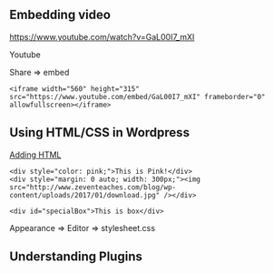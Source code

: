 
## Embedding video

https://www.youtube.com/watch?v=GaL00I7_mXI

Youtube

Share => embed

```
<iframe width="560" height="315" src="https://www.youtube.com/embed/GaL00I7_mXI" frameborder="0" allowfullscreen></iframe>

```


## Using HTML/CSS in Wordpress

[Adding HTML](http://www.zeventeaches.com/blog/2017/04/10/adding-html/
)

```
<div style="color: pink;">This is Pink!</div>
<div style="margin: 0 auto; width: 300px;"><img src="http://www.zeventeaches.com/blog/wp-content/uploads/2017/01/download.jpg" /></div>

<div id="specialBox">This is box</div>

```

Appearance => Editor => stylesheet.css


## Understanding Plugins




